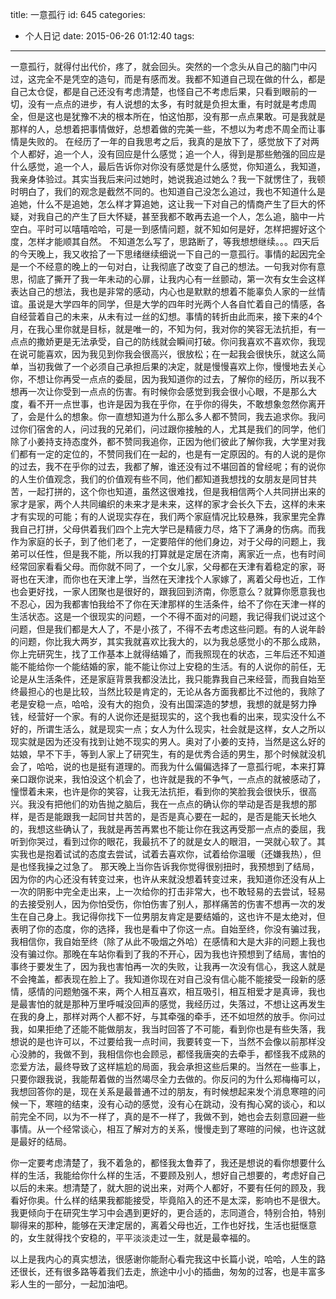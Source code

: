 title: 一意孤行
id: 645
categories:
  - 个人日记
date: 2015-06-26 01:12:40
tags:
---
一意孤行，就得付出代价，疼了，就会回头。突然的一个念头从自己的脑门中闪过，这完全不是凭空的造句，而是有感而发。我都不知道自己现在做的什么，都是自己太仓促，都是自己还没有考虑清楚，也怪自己不考虑后果，只看到眼前的一切，没有一点点的进步，有人说想的太多，有时就是负担太重，有时就是考虑周全，但是这也是犹豫不决的根本所在，怕这怕那，没有那一点点果敢。可是我就是那样的人，总想着把事情做好，总想着做的完美一些，不想以为考虑不周全而让事情是失败的。
在经历了一年的自我思考之后，我真的是放下了，感觉放下了对两个人都好，追一个人，没有回应是什么感觉；追一个人，得到是那些勉强的回应是什么感觉，追一个人，最后告诉你对你没有感觉是什么感觉，你知道么，我知道，我亲身体验过。其实当我后来问过她时，她说我追过她么？我一下就愣住了，我顿时明白了，我们的观念是截然不同的。也知道自己没怎么追过，我也不知道什么是追她，什么不是追她，怎么样才算追她，这让我一下对自己的情商产生了巨大的怀疑，对我自己的产生了巨大怀疑，甚至我都不敢再去追一个人，怎么追，脑中一片空白。平时可以嘻嘻哈哈，可是一到感情问题，就不知如何是好，怎样把握好这个度，怎样才能顺其自然。
不知道怎么写了，思路断了，等我想想继续。。。四天后的今天晚上，我又收拾了一下思绪继续细说一下自己的一意孤行。事情的起因完全是一个不经意的晚上的一句对白，让我彻底了改变了自己的想法。一句我对你有意思，彻底了撕开了我一年未动的心扉，让我内心有一丝颤动，第一次有女生会这样表达自己的想法，我也是非常的感动，内心也是默默的想着不能辜负人家的一丝情谊。虽说是大学四年的同学，但是大学的四年时光两个人各自忙着自己的情感，各自经营着自己的未来，从未有过一丝的幻想。事情的转折由此而来，接下来的4个月，在我心里你就是目标，就是唯一的，不知为何，我对你的笑容无法抗拒，有一点点的撒娇更是无法承受，自己的防线就会瞬间打破。你问我喜欢不喜欢你，我现在说可能喜欢，因为我见到你我会很高兴，很放松；在一起我会很快乐，就这么简单，当初我做了一个必须自己承担后果的决定，就是慢慢喜欢上你，慢慢地去关心你，不想让你再受一点点的委屈，因为我知道你的过去，了解你的经历，所以我不想再一次让你受到一点点的伤害。有时候你会感觉到我会很小心眼，不是那么大度，看不开一点世事，也许是因为我在乎你，在乎你的得失，不敢想象忽然你离开了，会是什么的想象。你一直想知道为什么那么多人都不赞同，我去追求你。我问过你们宿舍的人，问过我的兄弟们，问过跟你接触的人，尤其是我们的同学，他们除了小姜持支持态度外，都不赞同我追你，正因为他们彼此了解你我，大学里对我们都有一定的定位的，不赞同我们在一起的，也是有一定原因的。有的人说的是你的过去，我不在乎你的过去，我都了解，谁还没有过不堪回首的曾经呢；有的说你的人生价值观念，我们的价值观有些不同，他们都知道我想找的女朋友是同甘共苦，一起打拼的，这个你也知道，虽然这很难找，但是我相信两个人共同拼出来的家才是家，两个人共同编织的未来才是未来，这样的家才会长久下去，这样的未来才有实现的可能；有的人说现实存在，我们两个家庭情况比较悬殊，我家里完全靠我自己打拼，父母供着我们四个上完大学已是精疲力尽，烙下了满身的伤病。而我作为家庭的长子，到了他们老了，一定要陪伴的他们身边，对于父母的问题上，我弟可以任性，但是我不能，所以我的打算就是定居在济南，离家近一点，也有时间经常回家看看父母。而你就不同了，一个女儿家，父母都在天津有着稳定的家，哥哥也在天津，而你也在天津上学，当然在天津找个人家嫁了，离着父母也近，工作也会更好找，一家人团聚也是很好的，跟我回到济南，你愿意么？就算你愿意我也不忍心，因为我都害怕我给不了你在天津那样的生活条件，给不了你在天津一样的生活状态。这是一个很现实的问题，一个不得不面对的问题，我记得我们说过这个问题，但是我们都是大人了，不是小孩了，不得不去考虑这些问题。有的人说年龄的问题，你比我大两岁，其实我就喜欢比我大的，以为我总感觉小的不那么成熟，你上完研究生，找了工作基本上就得结婚了，而我照现在的状态，三年后还不知道能不能给你一个能结婚的家，能不能让你过上安稳的生活。有的人说你的前任，无论是从生活条件，还是家庭背景我都没法比，我只能靠我自己来经营，而我自始至终最担心的也是比较，当然比较是肯定的，无论从各方面我都比不过他的，我除了老是安稳一点，哈哈，没有大的抱负，没有出国深造的梦想，我想的就是努力挣钱，经营好一个家。有的人说你还是挺现实的，这个我也看的出来，现实没什么不好的，所谓生活么，就是现实一点；女人为什么现实，社会就是这样，女人之所以现实就是因为还没有找到让她不现实的男人。奥对了小姜的支持，当然是这么好的姑娘，早不下手，等到人家上了研究生，有的是优秀合适的男生，那个时候就没机会了，哈哈，说的也是挺有道理的。而我为什么偏偏选择了一意孤行呢，本来打算亲口跟你说来，我怕没这个机会了，也许就是我的不争气，一点点的就被感动了，憧憬着未来，也许是你的笑容，让我无法抗拒，看到你的笑脸我会很快乐，很高兴。我没有把他们的劝告抛之脑后，我在一点点的确认你的举动是否是我想的那样，是否是能跟我一起同甘共苦的，是否是真心要在一起的，是否是能天长地久的，我想这些确认了，我就是再苦再累也不能让你在我这再受那一点点的委屈，我听到你哭过，看到过你的眼花，我最抗不了的就是女人的眼泪，一哭就心软了。其实我也是抱着试试的态度去尝试，试着去喜欢你，试着给你温暖（还嫌我热），但是也怪我操之过急了。
那天晚上当你告诉我你觉得很别扭时，我预想到了结局，因为你的内心还没有转变过来，也许从来就没想着转变过来，我知道你还没有从上一次的阴影中完全走出来，上一次给你的打击非常大，也不敢轻易的去尝试，轻易的去接受别人，因为你怕受伤，你怕伤害了别人，那样痛苦的伤害不想再一次的发生在自己身上。我记得你找下一位男朋友肯定是要结婚的，这也许不是太绝对，但表明了你的态度，你的选择，我也是看中了你这一点。自始至终，你没有骗过我，我相信你，我自始至终（除了从此不吸烟之外哈）在感情和大是大非的问题上我也没有骗过你。那晚在车站你看到了我的不开心，因为我也许预想到了结局，害怕的事终于要发生了，因为我也害怕再一次的失败，让我再一次没有信心，我这人就是不会掩盖，都表现在脸上了。我知道你现在对自己没有信心能不能接受一段新的感情，感情的问题勉强不来，两个人相互喜欢，相互吸引，相互相爱才是真谛，我也是最害怕的就是那种万里呼喊没回声的感觉，我经历过，失落过，不想让这再发生在我的身上，那样对两个人都不好，与其牵强的牵手，还不如坦然的放手。你问过我，如果拒绝了还能不能做朋友，我当时回答了不可能，看到你也是有些失落，我想说的是也许可以，不过要给我一点时间，我要转变一下，当然不会像以前那样没心没肺的，我做不到，我相信你也会顾忌，都怪我唐突的去牵手，都怪我不成熟的恋爱方法，最终导致了这样尴尬的局面，我会承担这些后果的。当然在一些事上，只要你跟我说，我能帮着做的当然竭尽全力去做的。你反问的为什么郑梅梅可以，我想回答你的是，现在关系是最普通不过的朋友，有时候想起来发个消息寒暄的问候一下，寒暄的结束，没有心动的感觉，没有心在跳动，没有掏心窝的谈心，和以前完全不同，以为不一样了，真的是不一样了，我做不到，她也会去刻意回避一些事情。从一个经常谈心，相互了解对方的关系，慢慢走到了寒暄的问候，也许这就是最好的结局。

你一定要考虑清楚了，我不着急的，都怪我太鲁莽了，我还是想说的看你想要什么样的生活，我能给你什么样的生活，不要顾及别人，想好自己想要的，考虑好自己以后的未来。想清楚了，就大胆的说出来，对两个人都好，不要有任何的顾及，我看好你奥。什么样的结果我都能接受，毕竟陷入的还不是太深，影响也不是很大。我更倾向于在研究生学习中会遇到更好的，更合适的，志同道合，特别合拍，特别聊得来的那种，能够在天津定居的，离着父母也近，工作也好找，生活也挺惬意的，女生就得找个安稳的，平平淡淡走过一生，就是最幸福的。

以上是我内心的真实想法，很感谢你能耐心看完我这中长篇小说，哈哈，人生的路还很长，还有很多路等着我们去走，旅途中小小的插曲，匆匆的过客，也是丰富多彩人生的一部分，一起加油吧。